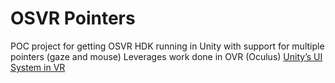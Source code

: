 # OSVR Pointers

POC project for getting OSVR HDK running in Unity with support for multiple pointers (gaze and mouse)
Leverages work done in OVR (Oculus) [Unity’s UI System in VR](https://developer.oculus.com/blog/unitys-ui-system-in-vr/)